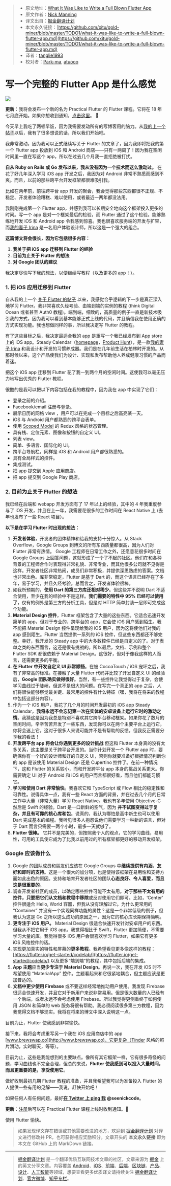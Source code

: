 > * 原文地址：[What It Was Like to Write a Full Blown Flutter App](https://hackernoon.com/what-it-was-like-to-write-a-full-blown-flutter-app-330d8202825b)
> * 原文作者：[Nick Manning](https://hackernoon.com/@seenickcode?source=post_header_lockup)
> * 译文出自：[掘金翻译计划](https://github.com/xitu/gold-miner)
> * 本文永久链接：[https://github.com/xitu/gold-miner/blob/master/TODO1/what-it-was-like-to-write-a-full-blown-flutter-app.md](https://github.com/xitu/gold-miner/blob/master/TODO1/what-it-was-like-to-write-a-full-blown-flutter-app.md)
> * 译者：[tanglie1993](https://github.com/tanglie1993)
> * 校对者：[Park-ma](https://github.com/Park-ma), [atuooo](https://github.com/atuooo)

# 写一个完整的 Flutter App 是什么感觉

![](https://cdn-images-1.medium.com/max/800/1*SZK7j8dPQuaecmaeJoWxwA.jpeg)

**更新**：我将会发布一个新的名为 Practical Flutter 的 Flutter 课程。它将在 18 年七月底开始。如果你想收到通知，[点击这里](https://mailchi.mp/5a27b9f78aee/practical-flutter)。 🚀

今天早上我吃了两顿早饭，因为我需要发动所有的写博客用的脑力。从[我的上一个帖子](https://codeburst.io/why-flutter-will-take-off-in-2018-bbd75f8741b0)以后，我有了很多想说的话，所以我们开始吧。

我非常激动，因为我可以正式继续写关于 Flutter 的文章了，因为我即将把我的第一个 Flutter app 投放到 iOS 和 Android 商店——只有一两周了！因为我在空闲时间里一直在写这个 app，所以在过去几个月我一直拒绝被打扰。

**自从 Ruby on Rails 或 Go 发布以来，我从没有因为一个技术而这么激动过。** 在花了好几年深入学习 iOS app 开发之后，我因为对 Android 非常不熟悉而感到不爽。而且，以前的那些跨平台开发框架都很难吸引我。

比如在两年前，前往跨平台 app 开发的聚会，我会觉得那些东西都很不正规、不稳定、开发者体验糟糕、难以使用，或者最近一两年都没法用。

我刚刚完成第一个 Flutter app，并感到我可以长期安全地向这个框架投入更多的时间。写一个 app 是对一个框架最后的检验，而 Flutter 通过了这个检验。能够熟练地开发 iOS 和 Android app 令我感到惊喜。我也很喜欢服务端的开发与扩容，而[我的妻子 Irina](https://www.behance.net/irinamanning) 是一名用户体验设计师，所以这是一个强大的组合。

**这篇博文将会很长，因为它包括很多内容：**

1.  **我关于把 iOS app 迁移到 Flutter 的经验**
2.  **目前为止关于 Flutter 的想法**
3.  **对 Google 团队的建议**

我决定尽快写下我的想法，以便继续写教程（以及更多的 app！）。

### 1. 把 iOS 应用迁移到 Flutter

自从我的上一个 [关于 Flutter 的帖子](https://codeburst.io/why-flutter-will-take-off-in-2018-bbd75f8741b0) 以来，我感觉合乎逻辑的下一步是真正深入地学习 Flutter。我非常喜欢久经考验、由端到端的实例的教程 (think Digital Ocean 或者甚至 Auth0 教程)。端到端，细致的，高质量的例子一直是新技术吸引我的方式，因为我可以看到基本能够正式上线的代码，并且确信我在使用正确的方式实现功能。我也想做同样的事，所以我决定写 Flutter 的教程。

有了这些目标之后，我决定最适合我的 app 是重写一个我已经发布到 App store 上的 iOS app。Steady Calendar（[homepage](https://www.steadycalendar.com)，[Product Hunt](https://www.producthunt.com/posts/steady-calendar)），是一款[我的妻子 Irina](https://www.behance.net/irinamanning) 和我设计和开发的习惯养成器。我们是在几年前生活在柏林时开发的。从那时候以来，这个产品使我们为设计、实现和发布帮助他人养成健康习惯的产品而着迷。

把这个 iOS app 迁移到 Flutter 花了我一到两个月的空闲时间。这使我可以毫无压力地写出优秀的 Flutter 教程。

很酷的是我可以把以下内容包括在我的教程中，因为我在 app 中实现了它们：
      
*   登录之前的介绍。
*   Facebook/email 注册与登录。
*   展示日历的网格 view ，用户可以在完成一个目标之后高亮某一天。
*   iOS 与 Android 用户都熟悉的跨平台表单。
*   使用 [Scoped Model](https://pub.dartlang.org/packages/scoped_model) 的 Redux 风格的状态管理。
*   具有栈、定位元素、图像和按钮的自定义 UI。
*   列表 view。
*   简单、多语言、国际化的 UI。
*   跨平台导航栏，同样是 iOS 和 Android 用户都很熟悉的。
*   具有全局样式的控件。
*   集成测试。
*   把 app 提交到 Apple 应用商店。
*   把 app 提交到 Google Play 商店。

### 2. 目前为止关于 Flutter 的想法

我已经在后端和 webapp 开发方面有了 17 年以上的经验，其中的 4 年我重度参与了 iOS 开发，并且在上一年，我需要花很多的工作时间在 React Native 上 (去年也发布了一些 React 项目）。

**以下是在学习 Flutter 时出现的想法：**

1.  **开发者体验**，开发者的团体精神和给我的支持十分惊人。从 Stack Overflow，Google Groups 到博文的所有东西质量都很高，因为人们对 Flutter 非常有热情。 Google 工程师在日常工作之外，还愿意花很多时间在 Google Groups 上回答问题，这就形成了一个了不起的社区。他们在和各种背景的工程师合作时表现得非常礼貌、非常专业，而其他很多公司就不见得是这样。开发者社区非常热闹，成员们非常积极，并提供深思熟虑的答案。文档也非常出色。库非常稳定，Flutter 是基于 Dart 的，而这个语言已经存在了多年，易于学习，并且久经考验。总而言之，开发者体验很棒。
2.  如我所预期的，**使用 Dart 的第三方库还相对稀少**。但这些并不说明 Dart 不适合使用，至少在我的经验中不是这样。**我们需要的特性中 95% 已经可以使用了**，仅有的例外是第三方的分析工具，但是对 HTTP 简单封装一层即可完成这个功能。
3.  **Material Design 控件**，Flutter 框架包含了大量的这些东西。它适合迅速开发简单的 app，但对于专业的、跨平台的 app，它会使 iOS 用户感到陌生。我不能把 Material Design 控件呈现给我的 iOS 用户，因为这将使他们对我的 app 感到陌生。Flutter 当然提供一系列的 iOS 控件，但这些东西都还不够完整。幸好，我开发的 Steady app 中的大多数控件已经是自定义的了。对于表单之类的东西而言，这还是很有挑战的。所以最后，文档、示例和整个 Flutter SDK 都很依赖于 Material Design。这很好，但对于像我这样的人而言，还需要更多的平衡。
4.  **在 Flutter 中开发自定义 UI 非常顺畅**。在被 CocoaTouch / iOS 宠坏之后，我有了非常高的标准。在接触了大量 Flutter 代码并比较了开发自定义 UI 的经验后，**Google 团队确实做得很好**。当然，有一些控件让我觉得过于复杂，会使学习曲线过于陡峭，但这不是很大的问题。在写完一个真正的 app 之后，人们将很快能够察觉最关键、最常用的控件有什么特征（嘿，我将在将来的教程中包括这部分内容）。
5.  作为一个 iOS 用户，我花了几个月的时间开发最初的 iOS app Steady Calendar，**我将永远不会忘记第一次在实体的安卓设备上运行它时的激动之情**。我猜这是因为我总是特别不喜欢其它跨平台移动框架。如果你花了数月的空闲时间，辛辛苦苦开发了一些东西，发现你可以在两个主要平台上运行它，你将会迷上它。这对于很多人来说可能并不是有帮助的反馈，但我反正需要分享我的看法！
6.  **开发跨平台 app 将会让你遇到更多的设计挑战** 但这和 Flutter 本身真的没有太多关系，这主要是关于跨平台开发的。当你计划开发一个 Flutter app 时，要确保你有一个好的设计师和好的自定义 UI，否则你就要准备好根据情况判断你的 app 是该使用 Material Design 还是 Cupertino 控件了。在前一种情况下，这和 Flutter 的关系较小，而和开发跨平台 app 本身的挑战关系更大。你需要确定 UI 对于 Android 和 iOS 的用户而言都很好看，而且他们都能习惯它。
7.  **学习和使用 Dart 非常愉快**。我喜欢它和 TypeScript 或 Flow 相比的稳定性和可靠性。说得具体一点，我有一些 React 方面的背景，并在过去几个月的日常工作中大量（非常大量）学习 React Native。我也有多年使用 Objective-C 然后是 Swift 的经验。Dart 是一口新鲜的空气，因为 **并不试图变得过于复杂，并且有可靠的核心库和包**。说真的，我认为哪怕是高中新生也可以使用 Dart 完成基本的编程。我听见很多人抱怨说他们需要学习一种新的语言，但对于 Dart 而言只需要一两个小时，最多一天就够了。
8.  **Flutter 很棒。** 它并不是完美的，但按照我个人的观点，它的学习曲线，易用性，可用的工具使它成为了比我以前用过的所有框架都更好的移动开发框架。

### Google 应该做什么

1. Google 的团队成员和朋友们应该在 Google Groups 中**继续提供有内涵、友好和即时的支持**。这是一个很大的加分项，也是使得该框架在易用性和支持方面如此出色的原因。支持和培育开发者社区的团队**心态良好、令人喜爱，而且这是很重要的**。
2. 调查开发者社区的成员，以确定哪些控件可能不太有用。**对于那些不太有用的控件，只要把它们从文档和教程中移除**或反对使用它们即可。比如，‘Center’ 控件很适合 Hello, World 容器，但我从没有理解过它。为什么更常用的 “Container” 并没有一个实现同样功能的属性？这是一个非常低级的例子，但我认为这是 Go 之所以这么成功的原因之一，因为它的核心库长期保持简明。
3. **更专注于 iOS 用户。** Material Design 很适合快速开发针对安卓用户的东西。但我从不把它用于 iOS app。我觉得相比于 Swift，Flutter 更加简便，不需要学习大量的库。我觉得很多 iOS 用户会很喜欢学习 Flutter，如果它有更多 iOS 风格控件的话。
4. 实现更加真实的特性和屏幕的**更多教程**。我希望看见更多像这样的教程：[https://flutter.io/get-started/codelab/](https://flutter.io/get-started/codelab/) 以及更多“端到端”的教程，其中包括后端的集成。
5. **App 主题**应当**更少专注于 Material Design**。再说一次，我在开发 iOS 时不希望使用 “MaterialApp” 控件。主题看起来和它很紧地耦合，但主题应该是更加普适的。
6. **文档中更少使用 Firebase** 或不要这样经常地推动用户使用。我发现 Firebase 很适合快速开发，并且它对于新用户来说非常易用。但是很大数量的人已经有一个后端，或者永远不会考虑使用 Firebase。所以我觉得更侧重终于如何使用 JSON 和简单的 web 服务将很有帮助。我必须阅读很多第三方教程，因为我觉得文档不够现实。我将在将来的博文中深入说明这一点。

目前为止，Flutter 使我感到非常愉快。

接下来，我将会考虑重写另一个我在 iOS 应用商店中的 app [www.brewswap.co](http://www.brewswap.co)，它更复杂（Tinder 风格的照片滑动，实时聊天，等等）。

目前为止，这些是我能想到的主要缺点。像所有其它框架一样，它有很多奇怪的问题，学习曲线也不完全合理，但总的来说，**Flutter 使我感到可以投入大量时间，而且更重要的是，享受使用它**。

做好收到最初几期 Flutter 教程的准备，并且我希望我可以为准备投入 Flutter 的人提供一些有用的见解——我说，赶快开始吧！

如果任何人有任何问题，最好[**在 Twitter 上 ping 我**](https://twitter.com/seenickcode) **@seenickcode**。

**更新**：[注册](https://mailchi.mp/5a27b9f78aee/practical-flutter)后可以在 Practical Flutter 课程上线时收到通知。🚀

使用 Flutter 愉快。

> 如果发现译文存在错误或其他需要改进的地方，欢迎到 [掘金翻译计划](https://github.com/xitu/gold-miner) 对译文进行修改并 PR，也可获得相应奖励积分。文章开头的 **本文永久链接** 即为本文在 GitHub 上的 MarkDown 链接。


---

> [掘金翻译计划](https://github.com/xitu/gold-miner) 是一个翻译优质互联网技术文章的社区，文章来源为 [掘金](https://juejin.im) 上的英文分享文章。内容覆盖 [Android](https://github.com/xitu/gold-miner#android)、[iOS](https://github.com/xitu/gold-miner#ios)、[前端](https://github.com/xitu/gold-miner#前端)、[后端](https://github.com/xitu/gold-miner#后端)、[区块链](https://github.com/xitu/gold-miner#区块链)、[产品](https://github.com/xitu/gold-miner#产品)、[设计](https://github.com/xitu/gold-miner#设计)、[人工智能](https://github.com/xitu/gold-miner#人工智能)等领域，想要查看更多优质译文请持续关注 [掘金翻译计划](https://github.com/xitu/gold-miner)、[官方微博](http://weibo.com/juejinfanyi)、[知乎专栏](https://zhuanlan.zhihu.com/juejinfanyi)。
